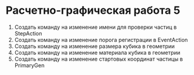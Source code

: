 # Расчетно-графическая работа 5

1. Создать команду на изменение имени для проверки частиц в StepAction
2. Создать команду на изменение порога регистрации в EventAction
3. Создать команду на изменение размера кубика в геометрии
4. Создать команду на изменение материала кубика в геометрии
5. Создать команду на изменение стартовых координат частицы в PrimaryGen
